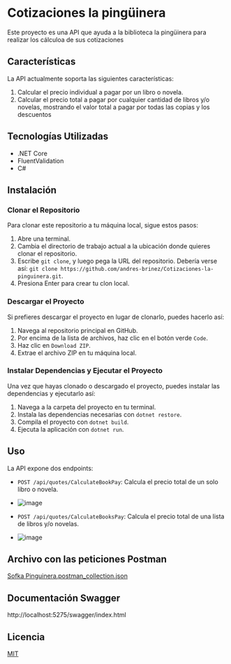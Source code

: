 # Cotizaciones  la pingüinera

Este proyecto es una API que ayuda a la biblioteca la pingüinera para realizar los cálculoa de sus cotizaciones 

## Características

La API actualmente soporta las siguientes características:

1. Calcular el precio individual a pagar por un libro o novela.
2. Calcular el precio total a pagar por cualquier cantidad de libros y/o novelas, mostrando el valor total a pagar por todas las copias y los descuentos

## Tecnologías Utilizadas

- .NET Core
- FluentValidation
- C#

## Instalación

### Clonar el Repositorio

Para clonar este repositorio a tu máquina local, sigue estos pasos:

1. Abre una terminal.
2. Cambia el directorio de trabajo actual a la ubicación donde quieres clonar el repositorio.
3. Escribe `git clone`, y luego pega la URL del repositorio. Debería verse así: `git clone https://github.com/andres-brinez/Cotizaciones-la-pinguinera.git`.
4. Presiona Enter para crear tu clon local.

### Descargar el Proyecto

Si prefieres descargar el proyecto en lugar de clonarlo, puedes hacerlo así:

1. Navega al repositorio principal en GitHub.
2. Por encima de la lista de archivos, haz clic en el botón verde `Code`.
3. Haz clic en `Download ZIP`.
4. Extrae el archivo ZIP en tu máquina local.

### Instalar Dependencias y Ejecutar el Proyecto

Una vez que hayas clonado o descargado el proyecto, puedes instalar las dependencias y ejecutarlo así:

1. Navega a la carpeta del proyecto en tu terminal.
2. Instala las dependencias necesarias con `dotnet restore`.
3. Compila el proyecto con `dotnet build`.
4. Ejecuta la aplicación con `dotnet run`.

## Uso

La API expone dos endpoints:

- `POST /api/quotes/CalculateBookPay`: Calcula el precio total de un solo libro o novela.
- ![image](https://github.com/andres-brinez/Cotizaciones-la-pinguinera/assets/94869227/3fe0646a-b9b3-4dc8-a003-e496c1ffc50d)


- `POST /api/quotes/CalculateBooksPay`: Calcula el precio total de una lista de libros y/o novelas.
- ![image](https://github.com/andres-brinez/Cotizaciones-la-pinguinera/assets/94869227/ae6c2a63-cb82-47d0-b7e3-db4d0324820e)

## Archivo con las peticiones Postman
[Sofka Pinguinera.postman_collection.json](https://github.com/andres-brinez/Cotizaciones-la-pinguinera/files/14847010/Sofka.Pinguinera.postman_collection.json)

## Documentación Swagger
http://localhost:5275/swagger/index.html

## Licencia

[MIT](https://choosealicense.com/licenses/mit/)




